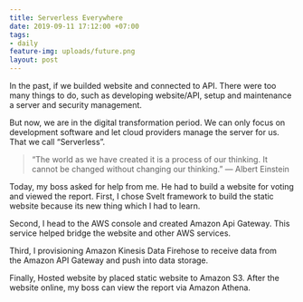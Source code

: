 ```yaml
---
title: Serverless Everywhere
date: 2019-09-11 17:12:00 +07:00
tags:
- daily
feature-img: uploads/future.png
layout: post
---
```


In the past, if we builded website and connected to API. There were too many things to do, such as developing website/API, setup and maintenance a server and security management.

But now, we are in the digital transformation period. We can only focus on development software and let cloud providers manage the server for us. That we call “Serverless”.

> “The world as we have created it is a process of our thinking. It cannot be changed without changing our thinking.” ― Albert Einstein

Today, my boss asked for help from me. He had to build a website for voting and viewed the report. First, I chose Svelt framework to build the static website because its new thing which I had to learn. 

Second, I head to the AWS console and created Amazon Api Gateway. This service helped bridge the website and other AWS services. 

Third, I provisioning Amazon Kinesis Data Firehose to receive data from the Amazon API Gateway and push into data storage.

Finally, Hosted website by placed static website to Amazon S3. After the website online, my boss can view the report via Amazon Athena.